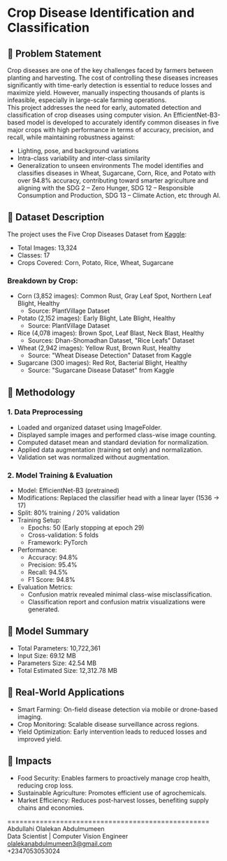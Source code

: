 # Crop Disease Identification and Classification
## 🔹 Problem Statement
Crop diseases are one of the key challenges faced by farmers between planting and harvesting. The cost of controlling these diseases increases significantly with time-early detection is essential to reduce losses and maximize yield. However, manually inspecting thousands of plants is infeasible, especially in large-scale farming operations. <br/>
This project addresses the need for early, automated detection and classification of crop diseases using computer vision. An EfficientNet-B3-based model is developed to accurately identify common diseases in five major crops with high performance in terms of accuracy, precision, and recall, while maintaining robustness against: <br/>
- Lighting, pose, and background variations
- Intra-class variability and inter-class similarity
- Generalization to unseen environments
The model identifies and classifies diseases in Wheat, Sugarcane, Corn, Rice, and Potato with over 94.8% accuracy, contributing toward smarter agriculture and aligning with the SDG 2 – Zero Hunger, SDG 12 – Responsible Consumption and Production, SDG 13 – Climate Action, etc  through AI.

## 🔹 Dataset Description
The project uses the Five Crop Diseases Dataset from [Kaggle](https://www.kaggle.com/datasets/shubham2703/five-crop-diseases-dataset): <br/>
- Total Images: 13,324
- Classes: 17
- Crops Covered: Corn, Potato, Rice, Wheat, Sugarcane
### Breakdown by Crop:
- Corn (3,852 images): Common Rust, Gray Leaf Spot, Northern Leaf Blight, Healthy
   - Source: PlantVillage Dataset
- Potato (2,152 images): Early Blight, Late Blight, Healthy
   - Source: PlantVillage Dataset
- Rice (4,078 images): Brown Spot, Leaf Blast, Neck Blast, Healthy
   - Sources: Dhan-Shomadhan Dataset, "Rice Leafs" Dataset
- Wheat (2,942 images): Yellow Rust, Brown Rust, Healthy
   - Source: "Wheat Disease Detection" Dataset from Kaggle
- Sugarcane (300 images): Red Rot, Bacterial Blight, Healthy
   - Source: "Sugarcane Disease Dataset" from Kaggle

## 🔹 Methodology
### 1. Data Preprocessing
- Loaded and organized dataset using ImageFolder.
- Displayed sample images and performed class-wise image counting.
- Computed dataset mean and standard deviation for normalization.
- Applied data augmentation (training set only) and normalization.
- Validation set was normalized without augmentation.
### 2. Model Training & Evaluation
- Model: EfficientNet-B3 (pretrained)
- Modifications: Replaced the classifier head with a linear layer (1536 → 17)
- Split: 80% training / 20% validation
- Training Setup:
   - Epochs: 50 (Early stopping at epoch 29)
   - Cross-validation: 5 folds
   - Framework: PyTorch
- Performance:
   - Accuracy: 94.8%
   - Precision: 95.4%
   - Recall: 94.5%
   - F1 Score: 94.8%
- Evaluation Metrics:
   - Confusion matrix revealed minimal class-wise misclassification.
   - Classification report and confusion matrix visualizations were generated.

## 🔹 Model Summary
- Total Parameters: 10,722,361
- Input Size: 69.12 MB
- Parameters Size: 42.54 MB
- Total Estimated Size: 12,312.78 MB

## 🔹 Real-World Applications
- Smart Farming: On-field disease detection via mobile or drone-based imaging.
- Crop Monitoring: Scalable disease surveillance across regions.
- Yield Optimization: Early intervention leads to reduced losses and improved yield.

## 🔹 Impacts
- Food Security: Enables farmers to proactively manage crop health, reducing crop loss.
- Sustainable Agriculture: Promotes efficient use of agrochemicals.
- Market Efficiency: Reduces post-harvest losses, benefiting supply chains and economies.

================================================== <br/>
Abdullahi Olalekan Abdulmumeen <br/>
Data Scientist | Computer Vision Engineer <br/>
olalekanabdulmumeen3@gmail.com <br/>
+2347053053024
